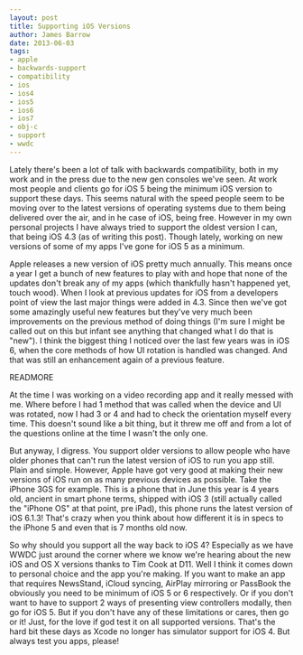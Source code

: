 ```yaml
---
layout: post
title: Supporting iOS Versions
author: James Barrow
date: 2013-06-03
tags:
- apple
- backwards-support
- compatibility
- ios
- ios4
- ios5
- ios6
- ios7
- obj-c
- support
- wwdc
---
```


Lately there's been a lot of talk with backwards compatibility, both in my work and in the press due to the new gen consoles we've seen. At work most people and clients go for iOS 5 being the minimum iOS version to support these days. This seems natural with the speed people seem to be moving over to the latest versions of operating systems due to them being delivered over the air, and in he case of iOS, being free. However in my own personal projects I have always tried to support the oldest version I can, that being iOS 4.3 (as of writing this post). Though lately, working on new versions of some of my apps I've gone for iOS 5 as a minimum.

Apple releases a new version of iOS pretty much annually. This means once a year I get a bunch of new features to play with and hope that none of the updates don't break any of my apps (which thankfully hasn't happened yet, touch wood). When I look at previous updates for iOS from a developers point of view the last major things were added in 4.3. Since then we've got some amazingly useful new features but they've very much been improvements on the previous method of doing things (I'm sure I might be called out on this but infant see anything that changed what I do that is "new"). I think the biggest thing I noticed over the last few years was in iOS 6, when the core methods of how UI rotation is handled was changed. And that was still an enhancement again of a previous feature.

READMORE

At the time I was working on a video recording app and it really messed with me. Where before I had 1 method that was called when the device and UI was rotated, now I had 3 or 4 and had to check the orientation myself every time. This doesn't sound like a bit thing, but it threw me off and from a lot of the questions online at the time I wasn't the only one.

But anyway, I digress. You support older versions to allow people who have older phones that can't run the latest version of iOS to run you app still. Plain and simple. However, Apple have got very good at making their new versions of iOS run on as many previous devices as possible. Take the iPhone 3GS for example. This is a phone that in June this year is 4 years old, ancient in smart phone terms, shipped with iOS 3 (still actually called the "iPhone OS" at that point, pre iPad), this phone runs the latest version of iOS 6.1.3! That's crazy when you think about how different it is in specs to the iPhone 5 and even that is 7 months old now.

So why should you support all the way back to iOS 4? Especially as we have WWDC just around the corner where we know we're hearing about the new iOS and OS X versions thanks to Tim Cook at D11. Well I think it comes down to personal choice and the app you're making. If you want to make an app that requires NewsStand, iCloud syncing, AirPlay mirroring or PassBook the obviously you need to be minimum of iOS 5 or 6 respectively. Or if you don't want to have to support 2 ways of presenting view controllers modally, then go for iOS 5. But if you don't have any of these limitations or cares, then go or it! Just, for the love if god test it on all supported versions. That's the hard bit these days as Xcode no longer has simulator support for iOS 4. But always test you apps, please!
